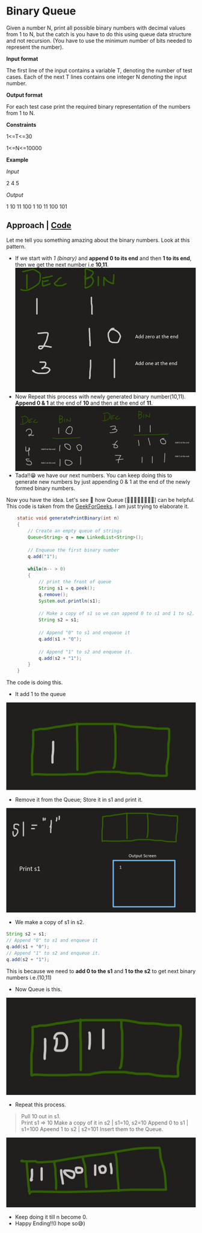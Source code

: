 # Binary Queue
Given a number N, print all possible binary numbers with decimal values from 1 to N, but the catch is you have to do this using queue data structure and not recursion. (You have to use the minimum number of bits needed to represent the number).

**Input format**

The first line of the input contains a variable T, denoting the number of test cases.
Each of the next T lines contains one integer N denoting the input number.

**Output format**

For each test case print the required binary representation of the numbers from 1 to N.

**Constraints**

1<=T<=30

1<=N<=10000

**Example**

*Input*

2
4
5

*Output*

1 10 11 100
1 10 11 100 101

## Approach | [Code](/StoreRoom/BinaryQueue/BinaryQueue.java)

Let me tell you something amazing about the binary numbers.
Look at this pattern.
* If we start with *1 (binary)* and **append 0 to its end** and then **1 to its end**, then we get the next number i.e **10,11**.
![image](../../static/bq1.jpg)
* Now Repeat this process with newly generated binary number(10,11).
**Append 0 & 1** at the end of **10** and then at the end of **11**.
![image](../../static/bq2.jpg)
* Tada!!😁 we have our next numbers. You can keep doing this to generate new numbers by just appending 0 & 1 at the end of the newly formed binary numbers.

Now you have the idea.
Let's see 👀 how Queue [🚶‍♂️🚶‍♂️🚶‍♂️🚶‍♂️] can be helpful.
This code is taken from the [GeekForGeeks](https://www.geeksforgeeks.org/interesting-method-generate-binary-numbers-1-n/). I am just trying to elaborate it.
```java
    static void generatePrintBinary(int n) 
    { 
        // Create an empty queue of strings 
        Queue<String> q = new LinkedList<String>(); 
          
        // Enqueue the first binary number 
        q.add("1"); 
      
        while(n-- > 0) 
        { 
            // print the front of queue 
            String s1 = q.peek(); 
            q.remove(); 
            System.out.println(s1); 
              
            // Make a copy of s1 so we can append 0 to s1 and 1 to s2.
            String s2 = s1; 
              
            // Append "0" to s1 and enqueue it 
            q.add(s1 + "0"); 
              
            // Append "1" to s2 and enqueue it.
            q.add(s2 + "1"); 
        } 
    } 
```
The code is doing this.
* It add 1 to the queue

![image](../../static/bq3.jpg)

* Remove it from the Queue; Store it in s1 and print it.

![image](../../static/bq4.jpg)

* We make a copy of s1 in s2. 

```java
String s2 = s1;
// Append "0" to s1 and enqueue it 
q.add(s1 + "0"); 
// Append "1" to s2 and enqueue it.
q.add(s2 + "1");  
```
This is because we need to **add 0 to the s1** and **1 to the s2** to get next binary numbers i.e.(10,11)
* Now Queue is this.

![image](../../static/bq5.jpg)

* Repeat this process.
 > Pull 10 out in s1.       
 Print s1 => 10
 Make a copy of it in s2 | s1=10, s2=10
 Append 0 to s1 | s1=100
 Apeend 1 to s2 | s2=101
 Insert them to the Queue.

![image](../../static/bq6.jpg)  

* Keep doing it till n become 0.                       
* Happy Ending!!(I hope so😅)
